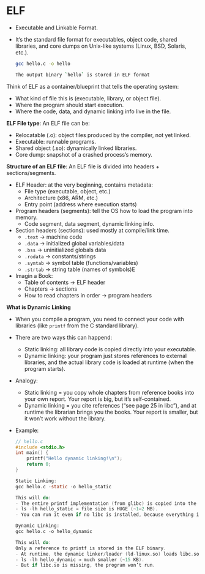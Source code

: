 # ELF
- Executable and Linkable Format.
- It’s the standard file format for executables, object code, shared libraries, and core dumps on Unix-like systems (Linux, BSD, Solaris, etc.).

    ```bash
    gcc hello.c -o hello

    The output binary `hello` is stored in ELF format
    ```

Think of ELF as a container/blueprint that tells the operating system:
- What kind of file this is (executable, library, or object file).
- Where the program should start execution.
- Where the code, data, and dynamic linking info live in the file.

__ELF File type__: An ELF file can be:
- Relocatable (.o): object files produced by the compiler, not yet linked.
- Executable: runnable programs.
- Shared object (.so): dynamically linked libraries.
- Core dump: snapshot of a crashed process’s memory.

__Structure of an ELF file__: An ELF file is divided into headers + sections/segments.
- ELF Header: at the very beginning, contains metadata:
    - File type (executable, object, etc.)
    - Architecture (x86, ARM, etc.)
    - Entry point (address where execution starts)
- Program headers (segments): tell the OS how to load the program into memory.
    - Code segment, data segment, dynamic linking info.
- Section headers (sections): used mostly at compile/link time.
    - `.text` → machine code
    - `.data` → initialized global variables/data
    - `.bss` → uninitialized globals data
    - `.rodata` → constants/strings
    - `.symtab` → symbol table (functions/variables)
    - `.strtab` → string table (names of symbols)E
- Imagin a Book:
    - Table of contents → ELF header
    - Chapters → sections
    - How to read chapters in order → program headers

__What is Dynamic Linking__
- When you compile a program, you need to connect your code with libraries (like `printf` from the C standard library).
- There are two ways this can happend:
    - Static linking: all library code is copied directly into your executable.
    - Dynamic linking: your program just stores references to external libraries, and the actual library code is loaded at runtime (when the program starts).
- Analogy:
    - Static linking = you copy whole chapters from reference books into your own report. Your report is big, but it’s self-contained.
    - Dynamic linking = you cite references (“see page 25 in libc”), and at runtime the librarian brings you the books. Your report is smaller, but it won’t work without the library.

- Example:
    ```c
    // hello.c
    #include <stdio.h>
    int main() {
        printf("Hello dynamic linking!\n");
        return 0;
    }

    Static Linking:
    gcc hello.c -static -o hello_static
    
    This will do:
    - The entire printf implementation (from glibc) is copied into the binary.
    - ls -lh hello_static → file size is HUGE (~1–2 MB).
    - You can run it even if no libc is installed, because everything is self-contained.

    Dynamic Linking:
    gcc hello.c -o hello_dynamic

    This will do:
    Only a reference to printf is stored in the ELF binary.
    - At runtime, the dynamic linker/loader (ld-linux.so) loads libc.so into memory.
    - ls -lh hello_dynamic → much smaller (~15 KB).
    - But if libc.so is missing, the program won’t run.
    ```